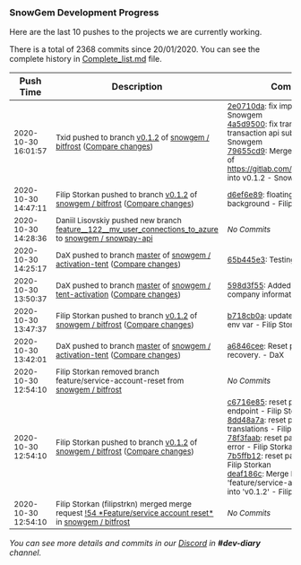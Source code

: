 
### SnowGem Development Progress

Here are the last 10 pushes to the projects we are currently working.

There is a total of 2368 commits since 20/01/2020. You can see the complete history in
 [Complete_list.md](Complete_list.md) file.

| Push Time | Description | Commits |
| --- | --- | --- |
| <sub>2020-10-30 16:01:57</sub> | <sub>Txid pushed to branch [v0\.1\.2](https://gitlab.com/snowgem/bitfrost/commits/v0.1.2) of [snowgem / bitfrost](https://gitlab.com/snowgem/bitfrost) ([Compare changes](https://gitlab.com/snowgem/bitfrost/compare/d6ef6e89ea91be5edc896e3ba795f90d2854070a...79655cd93af19dcf6d7ff537ae7671c951edd861))</sub> | <sub>[2e0710da](https://gitlab.com/snowgem/bitfrost/-/commit/2e0710daaec5a6004ced5aa41440841832a06c6b): fix import wallet - Snowgem<br>[4a5d9500](https://gitlab.com/snowgem/bitfrost/-/commit/4a5d95009c9603957d760ebc513cd43613d250d0): fix transaction data, transaction api subscription - Snowgem<br>[79655cd9](https://gitlab.com/snowgem/bitfrost/-/commit/79655cd93af19dcf6d7ff537ae7671c951edd861): Merge branch 'v0.1.2' of https://gitlab.com/snowgem/bitfrost into v0.1.2 - Snowgem</sub> |
| <sub>2020-10-30 14:47:11</sub> | <sub>Filip Storkan pushed to branch [v0\.1\.2](https://gitlab.com/snowgem/bitfrost/commits/v0.1.2) of [snowgem / bitfrost](https://gitlab.com/snowgem/bitfrost) ([Compare changes](https://gitlab.com/snowgem/bitfrost/compare/b718cb0a64cf59351e7143a851fdcce80b9c61cd...d6ef6e89ea91be5edc896e3ba795f90d2854070a))</sub> | <sub>[d6ef6e89](https://gitlab.com/snowgem/bitfrost/-/commit/d6ef6e89ea91be5edc896e3ba795f90d2854070a): floating footer with background - Filip Storkan</sub> |
| <sub>2020-10-30 14:28:36</sub> | <sub>Daniil Lisovskiy pushed new branch [feature\_\_122\_\_mv\_user\_connections\_to\_azure](https://gitlab.com/snowgem/snowpay-api/commits/feature__122__mv_user_connections_to_azure) to [snowgem / snowpay\-api](https://gitlab.com/snowgem/snowpay-api)</sub> | <sub>_No Commits_</sub> |
| <sub>2020-10-30 14:25:17</sub> | <sub>DaX pushed to branch [master](https://gitlab.com/snowgem/activation-tent/commits/master) of [snowgem / activation\-tent](https://gitlab.com/snowgem/activation-tent) ([Compare changes](https://gitlab.com/snowgem/activation-tent/compare/a6846ceea971fe01f1ab7bfa72d48fd84a0f3e76...65b445e3fa8be1e652e3659267934c2dc359df27))</sub> | <sub>[65b445e3](https://gitlab.com/snowgem/activation-tent/-/commit/65b445e3fa8be1e652e3659267934c2dc359df27): Testing env. - DaX</sub> |
| <sub>2020-10-30 13:50:37</sub> | <sub>DaX pushed to branch [master](https://gitlab.com/snowgem/snowpay-activation/commits/master) of [snowgem / tent\-activation](https://gitlab.com/snowgem/snowpay-activation) ([Compare changes](https://gitlab.com/snowgem/snowpay-activation/compare/036e1cbf02153f26dee50af489571ff4a863da0b...598d3f55bd0c95101a78583d88ad024539c11dd3))</sub> | <sub>[598d3f55](https://gitlab.com/snowgem/snowpay-activation/-/commit/598d3f55bd0c95101a78583d88ad024539c11dd3): Added operational company information. - DaX</sub> |
| <sub>2020-10-30 13:47:37</sub> | <sub>Filip Storkan pushed to branch [v0\.1\.2](https://gitlab.com/snowgem/bitfrost/commits/v0.1.2) of [snowgem / bitfrost](https://gitlab.com/snowgem/bitfrost) ([Compare changes](https://gitlab.com/snowgem/bitfrost/compare/deaf186c4e1adc789abe93588c9199e47695a614...b718cb0a64cf59351e7143a851fdcce80b9c61cd))</sub> | <sub>[b718cb0a](https://gitlab.com/snowgem/bitfrost/-/commit/b718cb0a64cf59351e7143a851fdcce80b9c61cd): updated email template env var - Filip Storkan</sub> |
| <sub>2020-10-30 13:42:01</sub> | <sub>DaX pushed to branch [master](https://gitlab.com/snowgem/activation-tent/commits/master) of [snowgem / activation\-tent](https://gitlab.com/snowgem/activation-tent) ([Compare changes](https://gitlab.com/snowgem/activation-tent/compare/9542e5ef6a9994eb30457acdeb5bf11598c7549c...a6846ceea971fe01f1ab7bfa72d48fd84a0f3e76))</sub> | <sub>[a6846cee](https://gitlab.com/snowgem/activation-tent/-/commit/a6846ceea971fe01f1ab7bfa72d48fd84a0f3e76): Reset password recovery. - DaX</sub> |
| <sub>2020-10-30 12:54:10</sub> | <sub>Filip Storkan removed branch feature/service-account-reset from [snowgem / bitfrost](https://gitlab.com/snowgem/bitfrost)</sub> | <sub>_No Commits_</sub> |
| <sub>2020-10-30 12:54:10</sub> | <sub>Filip Storkan pushed to branch [v0\.1\.2](https://gitlab.com/snowgem/bitfrost/commits/v0.1.2) of [snowgem / bitfrost](https://gitlab.com/snowgem/bitfrost) ([Compare changes](https://gitlab.com/snowgem/bitfrost/compare/8000fc1075e241acacd94ea590e6b9856231f373...deaf186c4e1adc789abe93588c9199e47695a614))</sub> | <sub>[c6716e85](https://gitlab.com/snowgem/bitfrost/-/commit/c6716e856243190823963fbe27ce443f6aef764b): reset password endpoint - Filip Storkan<br>[8dd48a7a](https://gitlab.com/snowgem/bitfrost/-/commit/8dd48a7acb3b0241f25b6c50a1d9edcbe58d3508): reset password translations - Filip Storkan<br>[78f3faab](https://gitlab.com/snowgem/bitfrost/-/commit/78f3faabfe12fdec86c860ede072879dd7c5640b): reset password specific error - Filip Storkan<br>[7b5ffb12](https://gitlab.com/snowgem/bitfrost/-/commit/7b5ffb1213f3c18966a5a87dcf337cf85717a4b8): reset password form - Filip Storkan<br>[deaf186c](https://gitlab.com/snowgem/bitfrost/-/commit/deaf186c4e1adc789abe93588c9199e47695a614): Merge branch 'feature/service-account-reset' into 'v0.1.2' - Filip Storkan</sub> |
| <sub>2020-10-30 12:54:10</sub> | <sub>Filip Storkan (filipstrkn) merged merge request [\!54 \*Feature/service account reset\*](https://gitlab.com/snowgem/bitfrost/-/merge_requests/54) in [snowgem / bitfrost](https://gitlab.com/snowgem/bitfrost)</sub> | <sub>_No Commits_</sub> |

_You can see more details and commits in our [Discord](https://discord.gg/zumGnbg) in **#dev-diary** channel._
